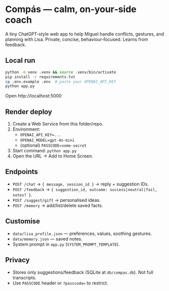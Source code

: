 
# Compás — calm, on‑your‑side coach

A tiny ChatGPT‑style web app to help Miguel handle conflicts, gestures, and planning with Lisa. Private, concise, behaviour‑focused. Learns from feedback.

## Local run
```bash
python -m venv .venv && source .venv/bin/activate
pip install -r requirements.txt
cp .env.example .env  # paste your OPENAI_API_KEY
python app.py
```
Open http://localhost:5000

## Render deploy
1) Create a Web Service from this folder/repo.
2) Environment:
   - `OPENAI_API_KEY=...`
   - `OPENAI_MODEL=gpt-4o-mini`
   - (optional) `PASSCODE=some-secret`
3) Start command: `python app.py`
4) Open the URL → Add to Home Screen.

## Endpoints
- `POST /chat` → `{ message, session_id }` → reply + suggestion IDs.
- `POST /feedback` → `{ suggestion_id, outcome: success|neutral|fail, notes? }`.
- `POST /suggest/gift` → personalised ideas.
- `POST /memory` → add/list/delete saved facts.

## Customise
- `data/lisa_profile.json` — preferences, values, soothing gestures.
- `data/memory.json` — saved notes.
- System prompt in `app.py` (`SYSTEM_PROMPT_TEMPLATE`).

## Privacy
- Stores only suggestions/feedback (SQLite at `db/compas.db`). Not full transcripts.
- Use `PASSCODE` header or `?passcode=` to restrict.
